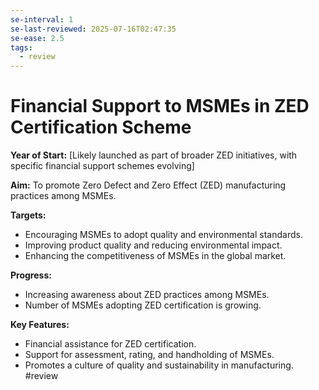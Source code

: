 ```yaml
---
se-interval: 1
se-last-reviewed: 2025-07-16T02:47:35
se-ease: 2.5
tags:
  - review
---
```

# Financial Support to MSMEs in ZED Certification Scheme

**Year of Start:** [Likely launched as part of broader ZED initiatives, with specific financial support schemes evolving]

**Aim:** To promote Zero Defect and Zero Effect (ZED) manufacturing practices among MSMEs.

**Targets:**
* Encouraging MSMEs to adopt quality and environmental standards.
* Improving product quality and reducing environmental impact.
* Enhancing the competitiveness of MSMEs in the global market.

**Progress:**
* Increasing awareness about ZED practices among MSMEs.
* Number of MSMEs adopting ZED certification is growing.

**Key Features:**
* Financial assistance for ZED certification.
* Support for assessment, rating, and handholding of MSMEs.
* Promotes a culture of quality and sustainability in manufacturing.
#review